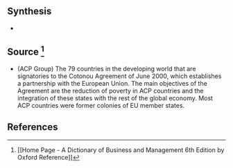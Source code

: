 ## Synthesis
- 
## Source [^1]
- (ACP Group) The 79 countries in the developing world that are signatories to the Cotonou Agreement of June 2000, which establishes a partnership with the European Union. The main objectives of the Agreement are the reduction of poverty in ACP countries and the integration of these states with the rest of the global economy. Most ACP countries were former colonies of EU member states.
## References

[^1]: [[Home Page - A Dictionary of Business and Management 6th Edition by Oxford Reference]]